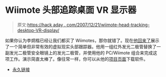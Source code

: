 # Wiimote 头部追踪桌面 VR 显示器

> 原文:[https://hack aday . com/2007/12/21/wiimote-head-tracking-desktop-VR-display/](https://hackaday.com/2007/12/21/wiimote-head-tracking-desktop-vr-display/)

如果你认为李炯楷已经让我们都买了 Wiimotes，那你就错了。现在[他回来了](http://www.cs.cmu.edu/~johnny/projects/wii/)展示了一个简单但非常有效的虚拟现实头部跟踪器。他用一组红外发光二极管替换了一副发光二极管安全眼镜上的发光二极管，并使用他的 PC/Wiimote 组合来完成这项工作。演示简直太棒了。像往常一样，你可以从他的[项目页面](http://www.cs.cmu.edu/~johnny/projects/wii/)下载软件。

*   [永久链接](http://www.cs.cmu.edu/~johnny/projects/wii/)